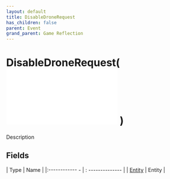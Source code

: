 ```yaml
---
layout: default
title: DisableDroneRequest
has_children: false
parent: Event
grand_parent: Game Reflection
---
```

# DisableDroneRequest( ![ EntityEventBase ](game-reflection/events/entity_event_base.md) )
Description 

## Fields
| Type | Name |
|:------------ - | : -------------- |
| [Entity](game-reflection/classes/entity.md) | Entity |

